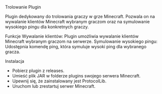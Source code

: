 Trolowanie Plugin

Plugin dedykowany do trolowania graczy w grze Minecraft. Pozwala on na wywalanie klientów Minecraft wybranym graczom oraz na symulowanie wysokiego pingu dla konkretnych graczy.

Funkcje
Wywalanie klientów: Plugin umożliwia wywalanie klientów Minecraft wybranym graczom na serwerze.
Symulowanie wysokiego pingu: Udostępnia komendę ping, która symuluje wysoki ping dla wybranego gracza.

Instalacja
- Pobierz plugin z releases.
- Umieść plik JAR w folderze plugins swojego serwera Minecraft.
- Upewnij się, że zainstalowany jest ProtocolLib.
- Uruchom lub zrestartuj serwer Minecraft.
